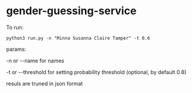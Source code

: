 # gender-guessing-service


To run:

```
python3 run.py -n "Minna Susanna Claire Tamper" -t 0.6 
``` 

params: 

-n or --name for names

-t or --threshold for setting probability threshold (optional, by default 0.8)

resuls are truned in json format
